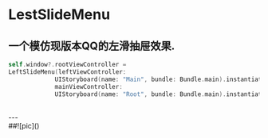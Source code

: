# LestSlideMenu

## 一个模仿现版本QQ的左滑抽屉效果.
```swift
self.window?.rootViewController =  
LeftSlideMenu(leftViewController:
             UIStoryboard(name: "Main", bundle: Bundle.main).instantiateInitialViewController()!, 
             mainViewController: 
             UIStoryboard(name: "Root", bundle: Bundle.main).instantiateInitialViewController()!)
```
<br>
---
<br>
##![pic]()
